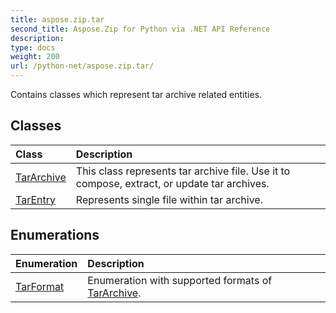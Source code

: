 ```yaml
---
title: aspose.zip.tar
second_title: Aspose.Zip for Python via .NET API Reference
description: 
type: docs
weight: 200
url: /python-net/aspose.zip.tar/
---
```



Contains classes which represent tar archive related entities.

## Classes
| Class | Description |
| :- | :- |
|[TarArchive](/zip/python-net/aspose.zip.tar/tararchive/)|This class represents tar archive file. Use it to compose, extract, or update tar archives.|
|[TarEntry](/zip/python-net/aspose.zip.tar/tarentry/)|Represents single file within tar archive.|
## Enumerations
| Enumeration | Description |
| :- | :- |
|[TarFormat](/zip/python-net/aspose.zip.tar/tarformat/)|Enumeration with supported formats of [TarArchive](/zip/python-net/aspose.zip.tar/tararchive/).|

